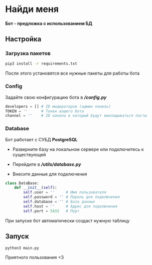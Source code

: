 # Найди меня

#### Бот - предложка с использованием БД

## Настройка

### Загрузка пакетов

```bash
pip3 install -r requirements.txt
```

После этого установятся все нужные пакеты для работы бота

### Config

Задайте свою конфигурацию бота в **_/config.py_**

```py
developers = [] # ID модераторов (админ панель)
TOKEN = ''      # Токен вашего бота
channel = ''    # ID канала в который будут выкладываться посты
```

### Database

Бот работает с СУБД **PostgreSQL**

- Разверните базу на локальном сервере или подключитесь к существующей

- Перейдите в **_/utils/database.py_**

- Внесите данные для подключения

```py
class DataBase:
    def __init__(self):
        self.user = ''     # Имя пользователя
        self.password = '' # Пароль для подключения
        self.database = '' # База данных
        self.host = ''     # Адрес для подключения
        self.port = 5432   # Порт
```

При запуске бот автоматически создаст нужную таблицу

## Запуск

```bash
python3 main.py
```

Приятного пользования <3
